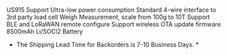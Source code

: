 US915 Support
Ultra-low power consumption
Standard 4-wire interface to 3rd party load cell
Weigh Measurement, scale from 100g to 10T
Support BLE and LoRaWAN remote configure
Support wireless OTA update firmware
8500mAh Li/SOCl2 Battery
* The Shipping Lead Time for Backorders is 7-10 Business Days. *
